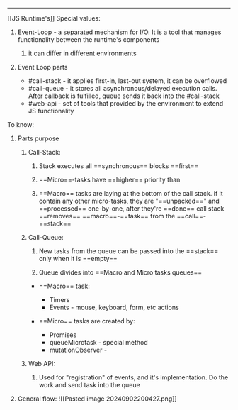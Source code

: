 ***
[[JS Runtime's]]
Special values:
1. Event-Loop - a separated mechanism for I/O. It is a tool that manages functionality between the runtime's components  
	1. it can differ in different environments 

2. Event Loop parts
	- #call-stack - it applies first-in, last-out system, it can be overflowed  
	- #call-queue - it stores all asynchronous/delayed execution calls. After callback is fulfilled, queue sends it back into the #call-stack
	- #web-api - set of tools that provided by the environment to extend JS functionality 

To know:
1. Parts purpose
	1. Call-Stack:
		1. Stack executes all ==synchronous== blocks ==first== 
		
		2. ==Micro==-tasks have ==higher== priority than 
		
		3. ==Macro== tasks are laying at the bottom of the call stack. if it contain any other micro-tasks, they are "==unpacked==" and ==processed== one-by-one, after they're ==done== call stack ==removes== ==macro==-==task== from the ==call==-==stack==
		
	1. Call-Queue:
		1. New tasks from the queue can be passed into the ==stack== only when it is ==empty==

		2. Queue divides into ==Macro and Micro tasks queues== 
	
		- ==Macro== task:
			- Timers 
			- Events - mouse, keyboard, form, etc actions
		
		- ==Micro== tasks are created by:
			- Promises 
			- queueMicrotask - special method 
			- mutationObserver - 
	
	1. Web API:
		1. Used for "registration" of events, and it's implementation. Do the work and send task into the queue 

2. General flow:
![[Pasted image 20240902200427.png]]